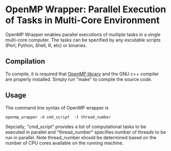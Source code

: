 OpenMP Wrapper: Parallel Execution of Tasks in Multi-Core Environment
==============

OpenMP Wrapper enables parallel executions of multiple tasks in a single multi-core computer. The tasks can be specified by any excutable scripts (Perl, Python, Shell, R, etc) or binaries. 


## Compilation

To compile, it is required that [OpenMP library](http://openmp.org) and the GNU c++ compiler are properly installed. Simply run "make" to compile the source code.


## Usage

The command line syntax of OpenMP wrapper is 

```{shell}
openmp_wrapper -d cmd_script  -t thread_number
```
Sepcially, "cmd_script" provides a list of computational tasks to be executed in parallel and "thread_number" specifies number of threads to be run in parallel. Note thread_number should be determined based on the number of CPU cores available on the running machine.


